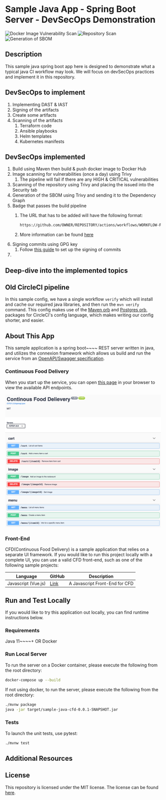# Sample Java App - Spring Boot Server - DevSecOps Demonstration

![Docker Image Vulnerability Scan](https://github.com/cristisulighetean/sample-java-app/actions/workflows/docker-image-scan.yaml/badge.svg) ![Repository Scan](https://github.com/cristisulighetean/sample-java-app/actions/workflows/repository-scan.yaml/badge.svg) ![Generation of SBOM](https://github.com/cristisulighetean/sample-java-app/actions/workflows/generating-sbom.yaml/badge.svg)

## Description

This sample java spring boot app here is designed to demonstrate what a typical java CI workflow may look. We will focus on devSecOps practices and implement it in this repository.

## DevSecOps to implement

1. Implementing DAST & IAST
2. Signing of the artifacts
3. Create some artifacts
4. Scanning of the artifacts
   1. Terraform code
   2. Ansible playbooks
   3. Helm templates
   4. Kubernetes manifests

## DevSecOps implemented

1. Build using Maven then build & push docker image to Docker Hub
2. Image scanning for vulnerabilities (once a day) using Trivy
   1. The pipeline will fail if there are any HIGH & CRITICAL vulnerabilities
3. Scanning of the repository using Trivy and placing the issued into the Security tab
4. Generation of the SBOM using Trivy and sending it to the Dependency Graph
5. Badge that passes the build pipeline
   1. The URL that has to be added will have the following format:

        ```sh
        https://github.com/OWNER/REPOSITORY/actions/workflows/WORKFLOW-FILE/badge.svg
        ```

   2. More information can be found [here](https://docs.github.com/en/actions/monitoring-and-troubleshooting-workflows/adding-a-workflow-status-badge)
6. Signing commits using GPG key
   1. Follow [this guide](https://gist.github.com/troyfontaine/18c9146295168ee9ca2b30c00bd1b41e) to set up the signing of commits
7. 

## Deep-dive into the implemented topics



## Old CircleCI pipeline

In this sample config, we have a single workflow `verify` which will install and cache our required java libraries, and then run the `mvn verify` command. This config makes use of the [Maven orb](https://circleci.com/developer/orbs/orb/circleci/maven) and [Postgres orb](https://circleci.com/developer/orbs/orb/circleci/postgres), packages for CircleCI's config language, which makes writing our config shorter, and easier.

## About This App

This sample application is a spring boot~~~~ REST server written in java, and utilizes the connexion framework which allows us build and run the service from an [OpenAPI/Swagger specification](https://swagger.io/specification/).

### Continuous Food Delivery

When you start up the service, you can open [this page](http://localhost:8080/swagger-ui/index.html) in your browser to view the available API endpoints.

![Swagger UI Screenshot](https://raw.githubusercontent.com/CircleCI-Public/sample-python-cfd/main/.github/img/preview.png)

### Front-End

CFD(Continuous Food Delivery) is a sample application that relies on a separate UI framework. If you would like to run this project locally with a complete UI, you can use a valid CFD front-end, such as one of the following sample projects:

| Language |  GitHub | Description |
|---|---|---|
|  Javascript (Vue.js) | [Link](https://github.com/CircleCI-Public/sample-javascript-cfd)  | A Javascript Front-End for CFD |

## Run and Test Locally

If you would like to try this application out locally, you can find runtime instructions below.

### Requirements

Java 11~~~~+ OR Docker

### Run Local Server

To run the server on a Docker container, please execute the following from the root directory:

```bash
docker-compose up --build
```

If not using docker, to run the server, please execute the following from the root directory:

```sh
./mvnw package
java -jar target/sample-java-cfd-0.0.1-SNAPSHOT.jar
```

### Tests

To launch the unit tests, use pytest:

```sh
./mvnw test
```

## Additional Resources

## License

This repository is licensed under the MIT license.
The license can be found [here](./LICENSE).